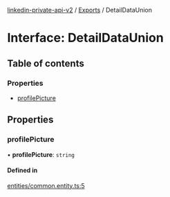 [linkedin-private-api-v2](../README.md) / [Exports](../modules.md) / DetailDataUnion

# Interface: DetailDataUnion

## Table of contents

### Properties

- [profilePicture](DetailDataUnion.md#profilepicture)

## Properties

### profilePicture

• **profilePicture**: `string`

#### Defined in

[entities/common.entity.ts:5](https://github.com/akash-gupt/linkedin-private-api/blob/d170d2d/src/entities/common.entity.ts#L5)
